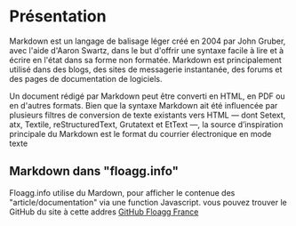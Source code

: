 # Présentation
Markdown est un langage de balisage léger créé en 2004 par John Gruber, avec l'aide d'Aaron Swartz, dans le but d'offrir une syntaxe facile à lire et à écrire en l'état dans sa forme non formatée. Markdown est principalement utilisé dans des blogs, des sites de messagerie instantanée, des forums et des pages de documentation de logiciels.

Un document rédigé par Markdown peut être converti en HTML, en PDF ou en d'autres formats. Bien que la syntaxe Markdown ait été influencée par plusieurs filtres de conversion de texte existants vers HTML — dont Setext, atx, Textile, reStructuredText, Grutatext et EtText —, la source d’inspiration principale du Markdown est le format du courrier électronique en mode texte

## Markdown dans "floagg.info"
Floagg.info utilise du Mardown, pour afficher le contenue des "article/documentation" via une function Javascript. vous pouvez trouver le GitHub du site à cette addres [GitHub Floagg France](https://github.com/FloaggFrance/floagg-info)